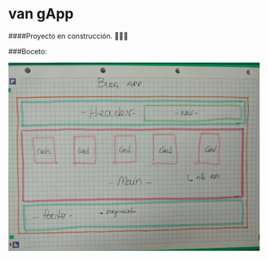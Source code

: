 # van gApp  
####Proyecto en construcción. 👩🏼‍💻

###Boceto:

   ![700143678ddfb9dae5534bf3dca2e7ab](./src/images/vangApp.jpg) 